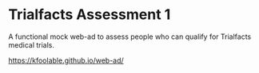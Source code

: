 # Trialfacts Assessment 1

A functional mock web-ad to assess people who can qualify for Trialfacts medical trials.

https://kfoolable.github.io/web-ad/
